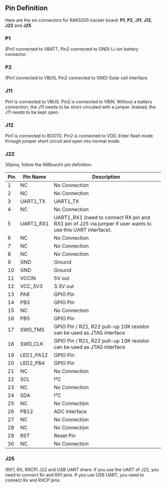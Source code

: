 ## Pin Definition

Here are the six connectors for RAK5205 tracker board: **P1**, **P2**, **J11**, **J12**, **J22** and **J25**

### P1

(Pin1 connected to VBATT, Pin2 connected to GND) Li-ion battery connector.

### P2

(Pin1 connected to VBUS, Pin2 connected to GND) Solar cell interface.

### J11

Pin1 is connected to VBUS. Pin2 is connected to VBIN. Without a battery
connection, the J11 needs to be short-circuited with a jumper. Instead, the J11
needs to be kept open.

### J12

Pin1 is connected to BOOT0. Pin2 is connected to VDD. Enter flash mode through jumper short circuit and open into normal mode.

### J22

30pins, follow the 96Board’s pin definition.


<rk-img
  src="/assets/images/datasheet/rak5205/rak5205-pinout-diagram.jpg"
  width="75%"
  figure-number="7"
  caption="RAK5205 Pinout Diagram"
/>

| Pin | Pin Name | Description | 
| ---- | ---- | ---- | 
| 1 | NC | No Connection | 
| 2 | NC | No Connection | 
| 3 | UART1_TX | UART1_TX | 
| 4 | NC | No Connection | 
| 5 | UART1_RX1 | UART1_RX1 (need to connect RX pin and RX1 pin of J25 via jumper if user wants to use this UART interface). | 
| 6 | NC | No Connection | 
| 7 | NC | No Connection | 
| 8 | NC | No Connection | 
| 9 | GND | Ground | 
| 10 | GND | Ground | 
| 11 | VCCIN | 5V out | 
| 12 | VCC_3V3 | 3.3V out | 
| 13 | PA8 | GPIO Pin | 
| 14 | PB3 | GPIO Pin | 
| 15 | NC | No Connection | 
| 16 | PB5 | GPIO Pin | 
| 17 | SWD_TMS | GPIO Pin / R21, R22 pull-up 10K resistor can be used as JTAG interface | 
| 18 | SWD_CLK | GPIO Pin / R21, R22 pull-up 10K resistor can be used as JTAG interface | 
| 19 | LED1_PA12 | GPIO Pin | 
| 20 | LED2_PB4 | GPIO Pin | 
| 21 | NC | No Connection | 
| 22 | SCL | I²C | 
| 23 | NC | No Connection | 
| 24 | SDA | I²C | 
| 25 | NC | No Connection | 
| 26 | PB12 | ADC Interface | 
| 27 | NC | No Connection | 
| 28 | NC | No Connection | 
| 29 | RST | Reset Pin | 
| 30 | NC | No Connection | 


### J25

(RX1, RX, RXCP) J22 and USB UART share. If you use the UART of J22, you need to connect Rx and RX1 pins. If you use USB UART, you need to connect Rx and RXCP pins.


